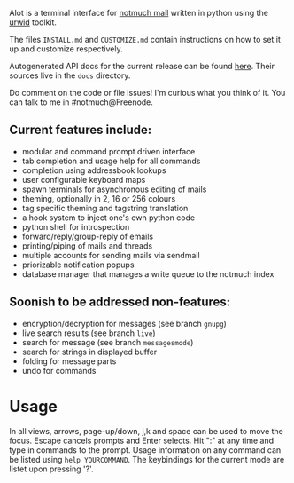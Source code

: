 Alot is a terminal interface for [notmuch mail][notmuch] written in 
python using the [urwid][urwid] toolkit.

The files `INSTALL.md` and `CUSTOMIZE.md` contain instructions on how to set it
up and customize respectively.

Autogenerated API docs for the current release can be found [here][api].
Their sources live in the `docs` directory.

Do comment on the code or file issues! I'm curious what you think of it.
You can talk to me in #notmuch@Freenode.

Current features include:
-------------------------
 * modular and command prompt driven interface
 * tab completion and usage help for all commands
 * completion using addressbook lookups
 * user configurable keyboard maps
 * spawn terminals for asynchronous editing of mails
 * theming, optionally in 2, 16 or 256 colours
 * tag specific theming and tagstring translation
 * a hook system to inject one's own python code
 * python shell for introspection
 * forward/reply/group-reply of emails
 * printing/piping of mails and threads
 * multiple accounts for sending mails via sendmail
 * priorizable notification popups
 * database manager that manages a write queue to the notmuch index

Soonish to be addressed non-features:
-------------------------------------
 * encryption/decryption for messages (see branch `gnupg`)
 * live search results (see branch `live`)
 * search for message (see branch `messagesmode`)
 * search for strings in displayed buffer
 * folding for message parts
 * undo for commands


Usage
=====
In all views, arrows, page-up/down, j,k and space can be used to move the focus.
Escape cancels prompts and Enter selects. Hit ":" at any time and type in commands
to the prompt.
Usage information on any command can be listed using `help YOURCOMMAND`.
The keybindings for the current mode are listet upon pressing '?'.


[notmuch]: http://notmuchmail.org/
[urwid]: http://excess.org/urwid/
[api]: http://alot.rtfd.org
[wiki]: https://github.com/pazz/alot/wiki
